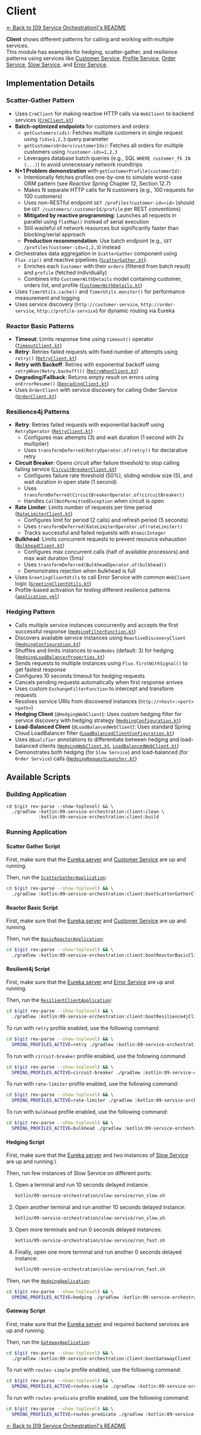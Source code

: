 # Client

[← Back to \[09 Service Orchestration\]'s README](../README.md)

**Client** shows different patterns for calling and working with multiple services.\
This module has examples for hedging, scatter-gather, and resilience patterns using services like [Customer Service](../customer-service/README.md), [Profile Service](../profile-service/README.md), [Order Service](../order-service/README.md), [Slow Service](../slow-service/README.md), and [Error Service](../error-service/README.md).

## Implementation Details

### Scatter-Gather Pattern

- Uses `CrmClient` for making reactive HTTP calls via `WebClient` to backend services ([`CrmClient.kt`](src/main/kotlin/com/fResult/orchestration/scatterGather/CrmClient.kt))
- **Batch-optimized endpoints** for customers and orders:
  - `getCustomers(ids)`: Fetches multiple customers in single request using `?ids=1,2,3` query parameter
  - `getCustomersOrders(customerIds)`: Fetches all orders for multiple customers using `?customer-ids=1,2,3`
  - Leverages database batch queries (e.g., SQL `WHERE customer_fk IN (...)`) to avoid unnecessary network roundtrips
- **N+1 Problem demonstration** with `getCustomerProfile(customerId)`:
  - Intentionally fetches profiles one-by-one to simulate worst-case ORM pattern (see *Reactive Spring* Chapter 12, Section 12.7)
  - Makes N separate HTTP calls for N customers (e.g., 100 requests for 100 customers)
  - Uses non-RESTful endpoint `GET /profiles?customer-id=<id>` (should be `GET /customers/:customerId/profile` per REST conventions)
  - **Mitigated by reactive programming**: Launches all requests in parallel using `flatMap()` instead of serial execution
  - Still wasteful of network resources but significantly faster than blocking/serial approach
  - **Production recommendation**: Use batch endpoint (e.g., `GET /profiles?customer-ids=1,2,3`) instead
- Orchestrates data aggregation in `ScatterGather` component using `Flux.zip()` and reactive pipelines ([`ScatterGather.kt`](src/main/kotlin/com/fResult/orchestration/scatterGather/ScatterGather.kt)):
  - Enriches each `Customer` with their `orders` (filtered from batch result) and `profile` (fetched individually)
  - Combines into `CustomerWithDetails` model containing customer, orders list, and profile ([`CustomerWithDetails.kt`](src/main/kotlin/com/fResult/orchestration/CustomerWithDetails.kt))
- Uses `TimerUtils.cache()` and `TimerUtils.monitor()` for performance measurement and logging
- Uses service discovery (`http://customer-service`, `http://order-service`, `http://profile-service`) for dynamic routing via Eureka

### Reactor Basic Patterns

- **Timeout**: Limits response time using `timeout()` operator ([`TimeoutClient.kt`](src/main/kotlin/com/fResult/orchestration/reactor/TimeoutClient.kt))
- **Retry**: Retries failed requests with fixed number of attempts using `retry()` ([`RetryClient.kt`](src/main/kotlin/com/fResult/orchestration/reactor/RetryClient.kt))
- **Retry with Backoff**: Retries with exponential backoff using `retryWhen(Retry.backoff())` ([`RetryWhenClient.kt`](src/main/kotlin/com/fResult/orchestration/reactor/RetryWhenClient.kt))
- **Degrading/Fallback**: Returns empty result on errors using `onErrorResume()` ([`DegradingClient.kt`](src/main/kotlin/com/fResult/orchestration/reactor/DegradingClient.kt))
- Uses `OrderClient` with service discovery for calling Order Service ([`OrderClient.kt`](src/main/kotlin/com/fResult/orchestration/reactor/OrderClient.kt))

### Resilience4j Patterns

- **Retry**: Retries failed requests with exponential backoff using `RetryOperator` ([`RetryClient.kt`](src/main/kotlin/com/fResult/orchestration/resilience4j/RetryClient.kt))
  - Configures max attempts (3) and wait duration (1 second with 2x multiplier)
  - Uses `transformDeferred(RetryOperator.of(retry))` for declarative retry
- **Circuit Breaker**: Opens circuit after failure threshold to stop calling failing service ([`CircuitBreakerClient.kt`](src/main/kotlin/com/fResult/orchestration/resilience4j/CircuitBreakerClient.kt))
  - Configures failure rate threshold (50%), sliding window size (5), and wait duration in open state (1 second)
  - Uses `transformDeferred(CircuitBreakerOperator.of(circuitBreaker))`
  - Handles `CallNotPermittedException` when circuit is open
- **Rate Limiter**: Limits number of requests per time period ([`RateLimiterClient.kt`](src/main/kotlin/com/fResult/orchestration/resilience4j/RateLimiterClient.kt))
  - Configures limit for period (2 calls) and refresh period (5 seconds)
  - Uses `transformDeferred(RateLimiterOperator.of(rateLimiter))`
  - Tracks successful and failed requests with `AtomicInteger`
- **Bulkhead**: Limits concurrent requests to prevent resource exhaustion ([`BulkheadClient.kt`](src/main/kotlin/com/fResult/orchestration/resilience4j/BulkheadClient.kt))
  - Configures max concurrent calls (half of available processors) and max wait duration (5ms)
  - Uses `transformDeferred(BulkheadOperator.of(bulkhead))`
  - Demonstrates rejection when bulkhead is full
- Uses `GreetingClientUtils` to call Error Service with common `WebClient` logic ([`GreetingClientUtils.kt`](src/main/kotlin/com/fResult/orchestration/resilience4j/GreetingClientUtils.kt))
- Profile-based activation for testing different resilience patterns ([`application.yml`](src/main/resources/application.yml))

### Hedging Pattern

- Calls multiple service instances concurrently and accepts the first successful response ([`HedgingFilterFunction.kt`](src/main/kotlin/com/fResult/orchestration/hedging/HedgingFilterFunction.kt))
- Discovers available service instances using `ReactiveDiscoveryClient` ([`HedgingConfiguration.kt`](src/main/kotlin/com/fResult/orchestration/hedging/config/HedgingConfiguration.kt))
- Shuffles and limits instances to `maxNodes` (default: 3) for hedging ([`HedgingLoadBalancerProperties.kt`](src/main/kotlin/com/fResult/orchestration/hedging/config/HedgingLoadBalancerProperties.kt))
- Sends requests to multiple instances using `Flux.firstWithSignal()` to get fastest response
- Configures 10 seconds timeout for hedging requests
- Cancels pending requests automatically when first response arrives
- Uses custom `ExchangeFilterFunction` to intercept and transform requests
- Resolves service URIs from discovered instances (`http://<host>:<port><path>`)
- **Hedging Client** (`@HedgingWebClient`): Uses custom hedging filter for service discovery with hedging strategy ([`HedgingConfiguration.kt`](src/main/kotlin/com/fResult/orchestration/hedging/config/HedgingConfiguration.kt))
- **Load-Balanced Client** (`@LoadBalancedWebClient`): Uses standard Spring Cloud LoadBalancer filter ([`LoadBalancedClientConfiguration.kt`](src/main/kotlin/com/fResult/orchestration/hedging/config/LoadBalancedClientConfiguration.kt))
- Uses `@Qualifier` annotations to differentiate between hedging and load-balanced clients ([`HedgingWebClient.kt`](src/main/kotlin/com/fResult/orchestration/hedging/qualifier/HedgingWebClient.kt), [`LoadBalancedWebClient.kt`](src/main/kotlin/com/fResult/orchestration/hedging/qualifier/LoadBalancedWebClient.kt))
- Demonstrates both hedging (for `Slow Service`) and load-balanced (for `Order Service`) calls ([`HedgingRequestLauncher.kt`](src/main/kotlin/com/fResult/orchestration/hedging/client/HedgingRequestLauncher.kt))

## Available Scripts

### Building Application

```shell
cd $(git rev-parse --show-toplevel) && \
  ./gradlew :kotlin:09-service-orchestration:client:clean \
            :kotlin:09-service-orchestration:client:build
```

### Running Application

#### Scatter Gather Script

First, make sure that the [Eureka server](../eureka-service/README.md#running-application) and [Customer Service](../customer-service/README.md#running-application) are up and running.

Then, run the [`ScatterGatherApplication`](src/main/kotlin/com/fResult/orchestration/scatterGather/ScatterGatherApplication.kt):

```bash
cd $(git rev-parse --show-toplevel) && \
  ./gradlew :kotlin:09-service-orchestration:client:bootScatterGatherClient
```

#### Reactor Basic Script

First, make sure that the [Eureka server](../eureka-service/README.md#running-application) and [Customer Service](../customer-service/README.md#running-application) are up and running.

Then, run the [`BasicReactorApplication`](src/main/kotlin/com/fResult/orchestration/reactor/BasicApplication.kt):

```bash
cd $(git rev-parse --show-toplevel) && \
  ./gradlew :kotlin:09-service-orchestration:client:bootReactorBasicClient
```

#### Resilient4j Script

First, make sure that the [Eureka server](../eureka-service/README.md#running-application) and [Error Service](../error-service/README.md#running-application) are up and running.

Then, run the [`ResilientClientApplication`](src/main/kotlin/com/fResult/orchestration/resilience4j/ResilientClientApplication.kt):

```bash
cd $(git rev-parse --show-toplevel) && \
  ./gradlew :kotlin:09-service-orchestration:client:bootResilience4jClient
```

To run with `retry` profile enabled, use the following command:

```bash
cd $(git rev-parse --show-toplevel) && \
  SPRING_PROFILES_ACTIVE=retry ./gradlew :kotlin:09-service-orchestration:client:bootResilience4jClient
```

To run with `circuit-breaker` profile enabled, use the following command:

```bash
cd $(git rev-parse --show-toplevel) && \
  SPRING_PROFILES_ACTIVE=circuit-breaker ./gradlew :kotlin:09-service-orchestration:client:bootResilience4jClient
```

To run with `rate-limiter` profile enabled, use the following command:

```bash
cd $(git rev-parse --show-toplevel) && \
  SPRING_PROFILES_ACTIVE=rate-limiter ./gradlew :kotlin:09-service-orchestration:client:bootResilience4jClient
```

To run with `bulkhead` profile enabled, use the following command:

```bash
cd $(git rev-parse --show-toplevel) && \
  SPRING_PROFILES_ACTIVE=bulkhead ./gradlew :kotlin:09-service-orchestration:client:bootResilience4jClient
```

#### Hedging Script

First, make sure that the [Eureka server](../eureka-service/README.md#running-application) and two instances of [Slow Service](../slow-service/README.md#running-application) are up and running.\

Then, run few instances of Slow Service on different ports:

1) Open a terminal and run 10 seconds delayed instance:

    ```bash
    kotlin/09-service-orchestration/slow-service/run_slow.sh
    ```

2) Open another terminal and run another 10 seconds delayed instance:

    ```bash
    kotlin/09-service-orchestration/slow-service/run_slow.sh
    ```

3) Open more terminals and run 0 seconds delayed instances:

    ```bash
    kotlin/09-service-orchestration/slow-service/run_fast.sh
    ```

4) Finally, open one more terminal and run another 0 seconds delayed instance:

    ```bash
    kotlin/09-service-orchestration/slow-service/run_fast.sh
    ```

Then, run the [`HedgingApplication`](src/main/kotlin/com/fResult/orchestration/hedging/HedgingApplication.kt):

```bash
cd $(git rev-parse --show-toplevel) && \
  SPRING_PROFILES_ACTIVE=hedging ./gradlew :kotlin:09-service-orchestration:client:bootHedgingClient
```

#### Gateway Script

First, make sure that the [Eureka server](../eureka-service/README.md#running-application) and required backend services are up and running.

Then, run the [`GatewayApplication`](src/main/kotlin/com/fResult/orchestration/gateway/ApiGatewayApplication.kt):

```bash
cd $(git rev-parse --show-toplevel) && \
  ./gradlew :kotlin:09-service-orchestration:client:bootGatewayClient
```

To run with `routes-simple` profile enabled, use the following command:

```bash
cd $(git rev-parse --show-toplevel) && \
  SPRING_PROFILES_ACTIVE=routes-simple ./gradlew :kotlin:09-service-orchestration:client:bootGatewayClient
```

To run with `routes-predicate` profile enabled, use the following command:

```bash
cd $(git rev-parse --show-toplevel) && \
  SPRING_PROFILES_ACTIVE=routes-predicate ./gradlew :kotlin:09-service-orchestration:client:bootGatewayClient
```

[← Back to \[09 Service Orchestration\]'s README](../README.md)

